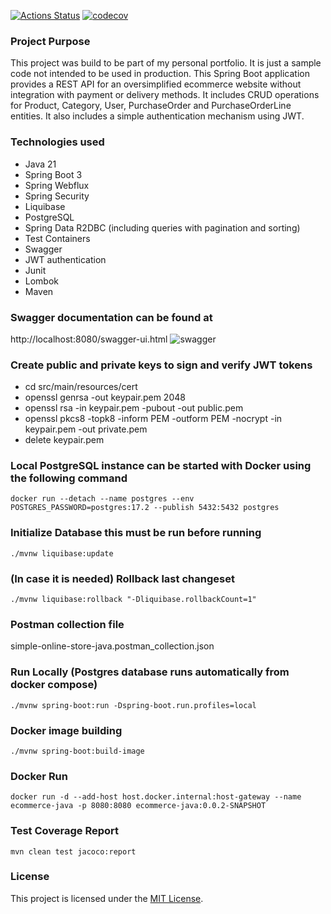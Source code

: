 [![Actions Status](https://github.com/ahierro/simple-online-store-java/actions/workflows/maven.yml/badge.svg)](https://github.com/ahierro/simple-online-store-java/actions)
[![codecov](https://codecov.io/github/ahierro/simple-online-store-java/graph/badge.svg?token=011U7VD234)](https://codecov.io/github/ahierro/simple-online-store-java)
### Project Purpose
This project was build to be part of my personal portfolio. It is just a sample code not intended to be used in production.
This Spring Boot application provides a REST API for an oversimplified ecommerce website without integration with payment or delivery methods.
It includes CRUD operations for Product, Category, User, PurchaseOrder and PurchaseOrderLine entities. It also includes a simple authentication mechanism using JWT.

### Technologies used
* Java 21
* Spring Boot 3
* Spring Webflux
* Spring Security
* Liquibase
* PostgreSQL
* Spring Data R2DBC (including queries with pagination and sorting)
* Test Containers
* Swagger
* JWT authentication
* Junit
* Lombok
* Maven

### Swagger documentation can be found at 
http://localhost:8080/swagger-ui.html
![swagger](/swagger.jpg "Swagger")

### Create public and private keys to sign and verify JWT tokens
* cd src/main/resources/cert
* openssl genrsa -out keypair.pem 2048
* openssl rsa -in keypair.pem -pubout -out public.pem
* openssl pkcs8 -topk8 -inform PEM -outform PEM -nocrypt -in keypair.pem -out private.pem
* delete keypair.pem

### Local PostgreSQL instance can be started with Docker using the following command
```shell
docker run --detach --name postgres --env POSTGRES_PASSWORD=postgres:17.2 --publish 5432:5432 postgres
``` 
### Initialize Database this must be run before running
```shell
./mvnw liquibase:update
```
### (In case it is needed) Rollback last changeset
```shell
./mvnw liquibase:rollback "-Dliquibase.rollbackCount=1"
```

### Postman collection file
simple-online-store-java.postman_collection.json

### Run Locally (Postgres database runs automatically from docker compose)
```shell
./mvnw spring-boot:run -Dspring-boot.run.profiles=local 
```
### Docker image building
```shell
./mvnw spring-boot:build-image
``` 
### Docker Run

```shell
docker run -d --add-host host.docker.internal:host-gateway --name ecommerce-java -p 8080:8080 ecommerce-java:0.0.2-SNAPSHOT
``` 
### Test Coverage Report
```shell
mvn clean test jacoco:report
```

### License
This project is licensed under the [MIT License](LICENSE).
